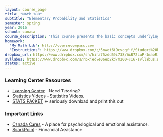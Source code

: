 ```yaml
---
layout: course_page
title: "Math 200"
subtitle: "Elementary Probability and Statistics"
semester: spring
year: 2016
school: canada
course_description: "This course presents the basic concepts underlying statistical methods and covers descriptive statistics, probability, probability distributions, hypothesis testing, estimates and sample sizes, correlation and regression, chi-square tests, analysis of variance, and nonparametric statistics. Applications of statistics to business, life sciences and other areas are included."
homework:
  "My Math Lab": http://coursecompass.com
  "Instructions": https://www.dropbox.com/s/5nwot6t9cvcgfjf/Student%20Registration%20Handout%20for%20monarres23277.pdf?dl=0
dropbox_url: https://www.dropbox.com/sh/hiha75zdd59i738/AAB72LuP-3maoRiyf4vGlGT-a?dl=0
syllabus: https://www.dropbox.com/s/rpxjed7e06ep2kd/m200-s16-syllabus.pdf?dl=0
status: active
---
```

### Learning Center Resources
* [Learning Center](http://canadacollege.edu/learningcenter/) - Need Tutoring?
* [Statistics Videos](http://canadacollege.edu/learningcenter/statistics.php) - Statistics Videos. 
* [STATS PACKET](http://www.canadacollege.edu/learningcenter/docs/math200_outline_2014-2015.pdf) <- seriously download and print this out

### Important Links
* [Canada Cares](http://www.canadacollege.com/cares/) - A place for psychological and emotional assistance.
* [SparkPoint](http://canadacollege.edu/sparkpoint/) - Finnancial Assistance
